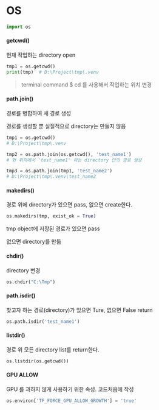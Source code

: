 # OS

```python
import os
```



#### getcwd()

현재 작업하는 directory open

```python
tmp1 = os.getcwd()
print(tmp)	# D:\Project\tmp\.venv
```

> terminal command $ cd 를 사용해서 작업하는 위치 변경



#### path.join()

경로를 병합하여 새 경로 생성

경로를 생성할 뿐 실질적으로 directory는 만들지 않음

```python
tmp1 = os.getcwd()
# D:\Project\tmp\.venv

tmp2 = os.path.join(os.getcwd(), 'test_name1')
# 현 위치에서 'test_name1' 라는 directory 안의 경로 생성

tmp3 = os.path.join(tmp1, 'test_name2')
# D:\Project\tmp\.venv\test_name2
```





#### makedirs()

경로 위에 directory가 있으면 pass, 없으면 create한다.

```python
os.makedirs(tmp, exist_ok = True)
```

tmp object에 저장된 경로가 있으면 pass

없으면 directory를 만듦



#### chdir()

directory 변경

```python
os.chdir("C:\Tmp")
```



#### path.isdir()

찾고자 하는 경로(directory)가 있으면 Ture, 없으면 False return

```python
os.path.isdir('test_name1')
```



#### listdir()

경로 위 모든 directory list를 return한다.

```python
os.listdir(os.getcwd())
```



#### GPU ALLOW

GPU 를 과하지 않게 사용하기 위한 속성. 코드처음에 작성

```python
os.environ['TF_FORCE_GPU_ALLOW_GROWTH'] = 'true'
```

